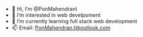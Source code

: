 - 👋 Hi, I’m @PonMahendranI
- 👀 I’m interested in web develpoment
- 🌱 I’m currently learning full stack web development
- 📫 Email: PonMahendran.I@outlook.com

<!---
PonMahendranI/PonMahendranI is a ✨ special ✨ repository because its `README.md` (this file) appears on your GitHub profile.
You can click the Preview link to take a look at your changes.
--->
